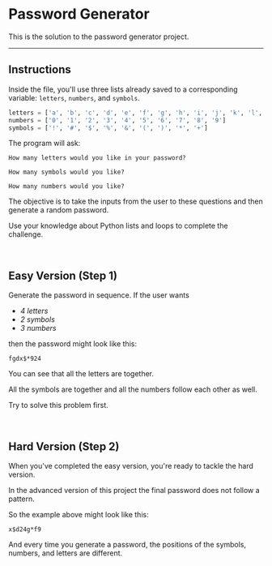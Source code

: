 # Password Generator
This is the solution to the password generator project.

<hr />

## Instructions
Inside the file, you'll use three lists already saved to a corresponding variable: ```letters```, ```numbers```, and ```symbols```.
```python
letters = ['a', 'b', 'c', 'd', 'e', 'f', 'g', 'h', 'i', 'j', 'k', 'l', 'm', 'n', 'o', 'p', 'q', 'r', 's', 't', 'u', 'v', 'w', 'x', 'y', 'z', 'A', 'B', 'C', 'D', 'E', 'F', 'G', 'H', 'I', 'J', 'K', 'L', 'M', 'N', 'O', 'P', 'Q', 'R', 'S', 'T', 'U', 'V', 'W', 'X', 'Y', 'Z']
numbers = ['0', '1', '2', '3', '4', '5', '6', '7', '8', '9']
symbols = ['!', '#', '$', '%', '&', '(', ')', '*', '+']
```

The program will ask:
```
How many letters would you like in your password?
```
```
How many symbols would you like?
```
```
How many numbers would you like?
```

The objective is to take the inputs from the user to these questions and then generate a random password.

Use your knowledge about Python lists and loops to complete the challenge.

<br />

## Easy Version (Step 1)


Generate the password in sequence. If the user wants

- *4 letters*
- *2 symbols*
- *3 numbers*

then the password might look like this:
```
fgdx$*924
```

You can see that all the letters are together. 

All the symbols are together and all the numbers follow each other as well. 

Try to solve this problem first.

<br />

## Hard Version (Step 2)
When you've completed the easy version, you're ready to tackle the hard version. 

In the advanced version of this project the final password does not follow a pattern. 

So the example above might look like this:
```
x$d24g*f9
```

And every time you generate a password, the positions of the symbols, numbers, and letters are different.